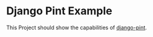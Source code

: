 # Django Pint Example

This Project should show the capabilities of [django-pint](https://github.com/CarliJoy/django-pint).
